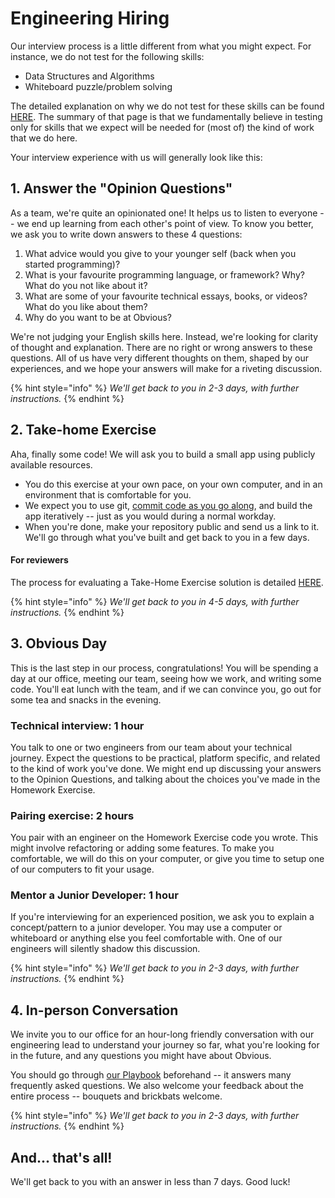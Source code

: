 # Engineering Hiring

Our interview process is a little different from what you might expect. For instance, we do not test for the following skills:

* Data Structures and Algorithms
* Whiteboard puzzle/problem solving

The detailed explanation on why we do not test for these skills can be found [HERE](why-we-do-not-have-problem-solving-rounds.md). The summary of that page is that we fundamentally believe in testing only for skills that we expect will be needed for \(most of\) the kind of work that we do here.

Your interview experience with us will generally look like this:

## 1. Answer the "Opinion Questions"

As a team, we're quite an opinionated one! It helps us to listen to everyone -- we end up learning from each other's point of view. To know you better, we ask you to write down answers to these 4 questions:

1. What advice would you give to your younger self \(back when you started programming\)?
2. What is your favourite programming language, or framework? Why? What do you not like about it?
3. What are some of your favourite technical essays, books, or videos? What do you like about them?
4. Why do you want to be at Obvious? 

We're not judging your English skills here. Instead, we're looking for clarity of thought and explanation. There are no right or wrong answers to these questions. All of us have very different thoughts on them, shaped by our experiences, and we hope your answers will make for a riveting discussion.

{% hint style="info" %}
_We'll get back to you in 2-3 days, with further instructions._
{% endhint %}

## 2. Take-home Exercise

Aha, finally some code! We will ask you to build a small app using publicly available resources.

* You do this exercise at your own pace, on your own computer, and in an environment that is comfortable for you. 
* We expect you to use git, [commit code as you go along](), and build the app iteratively -- just as you would during a normal workday. 
* When you're done, make your repository public and send us a link to it. We'll go through what you've built and get back to you in a few days.

#### For reviewers

The process for evaluating a Take-Home Exercise solution is detailed [HERE](scoring-a-take-home-exercise.md).

{% hint style="info" %}
_We'll get back to you in 4-5 days, with further instructions._
{% endhint %}

## 3. Obvious Day

This is the last step in our process, congratulations! You will be spending a day at our office, meeting our team, seeing how we work, and writing some code. You'll eat lunch with the team, and if we can convince you, go out for some tea and snacks in the evening.

### Technical interview: 1 hour

You talk to one or two engineers from our team about your technical journey. Expect the questions to be practical, platform specific, and related to the kind of work you've done. We might end up discussing your answers to the Opinion Questions, and talking about the choices you've made in the Homework Exercise.

### Pairing exercise: 2 hours

You pair with an engineer on the Homework Exercise code you wrote. This might involve refactoring or adding some features. To make you comfortable, we will do this on your computer, or give you time to setup one of our computers to fit your usage.

### Mentor a Junior Developer: 1 hour

If you're interviewing for an experienced position, we ask you to explain a concept/pattern to a junior developer. You may use a computer or whiteboard or anything else you feel comfortable with. One of our engineers will silently shadow this discussion.

{% hint style="info" %}
_We'll get back to you in 2-3 days, with further instructions._
{% endhint %}

## 4. In-person Conversation

We invite you to our office for an hour-long friendly conversation with our engineering lead to understand your journey so far, what you're looking for in the future, and any questions you might have about Obvious.

You should go through [our Playbook](https://playbook.obvious.in/) beforehand -- it answers many frequently asked questions. We also welcome your feedback about the entire process -- bouquets and brickbats welcome.

{% hint style="info" %}
_We'll get back to you in 2-3 days, with further instructions._
{% endhint %}

## And... that's all!

We'll get back to you with an answer in less than 7 days. Good luck!

